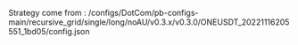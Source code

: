 Strategy come from : /configs/DotCom/pb-configs-main/recursive_grid/single/long/noAU/v0.3.x/v0.3.0/ONEUSDT_20221116205551_1bd05/config.json